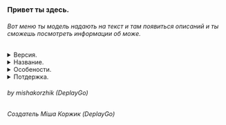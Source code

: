 ### Привет ты здесь.
###### Вот меню ты модель надають на текст и там появиться описаний и ты сможешь посмотреть информации об може.

<details id="missing-code-coverage">
  <summary>Версия.</summary>

##### Мод идет на версию майнкрафта 1.15.2 Мод стабильный, чем нижче версия тем стареё мод. И меньшая оптимизация. Ну и менше контента .
</details>

<details id="missing-code-coverage">
  <summary>Название.</summary>

##### Мод називається multi-overworld_update, мод так називається бо он обновляет мир и добавляет caves and clifs. И не тілько!
</details>

 <details id="missing-code-coverage">
  <summary>Особености.</summary>

##### Мод ще добавляет нових мобов, новые блоки, предметы, и много другого!
</details>

<details id="missing-code-coverage">
  <summary>Потдержка.</summary>

##### Мод будет ще обновляться, и будет добавлять все больше и больше контента! Надеюсь мод тебе понравиться!
</details>

###### by mishakorzhik (DeplayGo)
###### Создатель Міша Коржик (DeplayGo)
